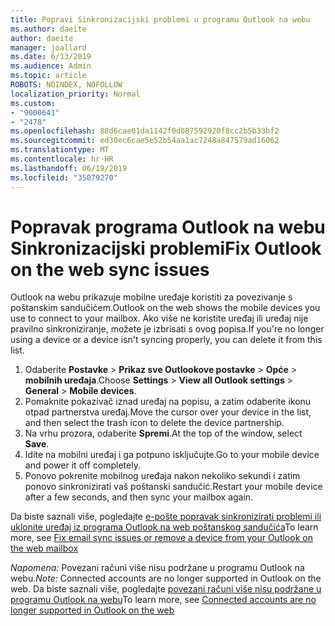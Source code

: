 ```yaml
---
title: Popravi Sinkronizacijski problemi u programu Outlook na webu
ms.author: daeite
author: daeite
manager: joallard
ms.date: 6/13/2019
ms.audience: Admin
ms.topic: article
ROBOTS: NOINDEX, NOFOLLOW
localization_priority: Normal
ms.custom:
- "9000641"
- "2478"
ms.openlocfilehash: 88d6cae01da1142f0d087592920f8cc2b5b33bf2
ms.sourcegitcommit: ed30ec6cae5e52b54aa1ac7248a847579ad16062
ms.translationtype: MT
ms.contentlocale: hr-HR
ms.lasthandoff: 06/19/2019
ms.locfileid: "35079270"
---
```

# <a name="fix-outlook-on-the-web-sync-issues"></a><span data-ttu-id="506e0-102">Popravak programa Outlook na webu Sinkronizacijski problemi</span><span class="sxs-lookup"><span data-stu-id="506e0-102">Fix Outlook on the web sync issues</span></span>

<span data-ttu-id="506e0-103">Outlook na webu prikazuje mobilne uređaje koristiti za povezivanje s poštanskim sandučićem.</span><span class="sxs-lookup"><span data-stu-id="506e0-103">Outlook on the web shows the mobile devices you use to connect to your mailbox.</span></span> <span data-ttu-id="506e0-104">Ako više ne koristite uređaj ili uređaj nije pravilno sinkroniziranje, možete je izbrisati s ovog popisa.</span><span class="sxs-lookup"><span data-stu-id="506e0-104">If you're no longer using a device or a device isn't syncing properly, you can delete it from this list.</span></span>

1. <span data-ttu-id="506e0-105">Odaberite **Postavke** > **Prikaz sve Outlookove postavke** > **Opće** > **mobilnih uređaja**.</span><span class="sxs-lookup"><span data-stu-id="506e0-105">Choose **Settings** > **View all Outlook settings** > **General** > **Mobile devices**.</span></span>
1. <span data-ttu-id="506e0-106">Pomaknite pokazivač iznad uređaj na popisu, a zatim odaberite ikonu otpad partnerstva uređaj.</span><span class="sxs-lookup"><span data-stu-id="506e0-106">Move the cursor over your device in the list, and then select the trash icon to delete the device partnership.</span></span>
1. <span data-ttu-id="506e0-107">Na vrhu prozora, odaberite **Spremi**.</span><span class="sxs-lookup"><span data-stu-id="506e0-107">At the top of the window, select **Save**.</span></span>
1. <span data-ttu-id="506e0-108">Idite na mobilni uređaj i ga potpuno isključujte.</span><span class="sxs-lookup"><span data-stu-id="506e0-108">Go to your mobile device and power it off completely.</span></span>
1. <span data-ttu-id="506e0-109">Ponovo pokrenite mobilnog uređaja nakon nekoliko sekundi i zatim ponovo sinkronizirati vaš poštanski sandučić.</span><span class="sxs-lookup"><span data-stu-id="506e0-109">Restart your mobile device after a few seconds, and then sync your mailbox again.</span></span>

<span data-ttu-id="506e0-110">Da biste saznali više, pogledajte [e-pošte popravak sinkronizirati problemi ili uklonite uređaj iz programa Outlook na web poštanskog sandučića](https://support.office.com/article/775ed31c-05bd-4ee4-b1b3-33fad7b5b992)</span><span class="sxs-lookup"><span data-stu-id="506e0-110">To learn more, see [Fix email sync issues or remove a device from your Outlook on the web mailbox](https://support.office.com/article/775ed31c-05bd-4ee4-b1b3-33fad7b5b992)</span></span>

<span data-ttu-id="506e0-111">*Napomena:* Povezani računi više nisu podržane u programu Outlook na webu.</span><span class="sxs-lookup"><span data-stu-id="506e0-111">*Note:* Connected accounts are no longer supported in Outlook on the web.</span></span> <span data-ttu-id="506e0-112">Da biste saznali više, pogledajte [povezani računi više nisu podržane u programu Outlook na webu](https://support.office.com/article/5cc526bf-e928-4a99-8b9f-5e089df7d887)</span><span class="sxs-lookup"><span data-stu-id="506e0-112">To learn more, see [Connected accounts are no longer supported in Outlook on the web](https://support.office.com/article/5cc526bf-e928-4a99-8b9f-5e089df7d887)</span></span>
